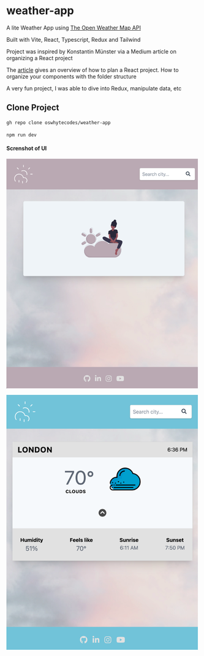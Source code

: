 # weather-app

A lite Weather App using [The Open Weather Map API](https://openweathermap.org/)

Built with Vite, React, Typescript, Redux and Tailwind

Project was inspired by Konstantin Münster via a Medium article on organizing a React project

The [article](https://konstantinmuenster.medium.com/how-to-plan-and-organize-a-react-project-by-building-a-weather-app-95175b11bd01) gives an overview
of how to plan a React project. How to organize your components with the folder structure

A very fun project, I was able to dive into Redux, manipulate data, etc

## Clone Project

```
gh repo clone oswhytecodes/weather-app

npm run dev
```

#### Screnshot of UI

<img width="500" alt="Screen Shot 2022-07-27 at 9 06 52 AM" 
src="./public/images/homepage.png">

<img width="500" alt="Screen Shot 2022-07-27 at 9 06 52 AM" 
src="./public/images/UI.png">
